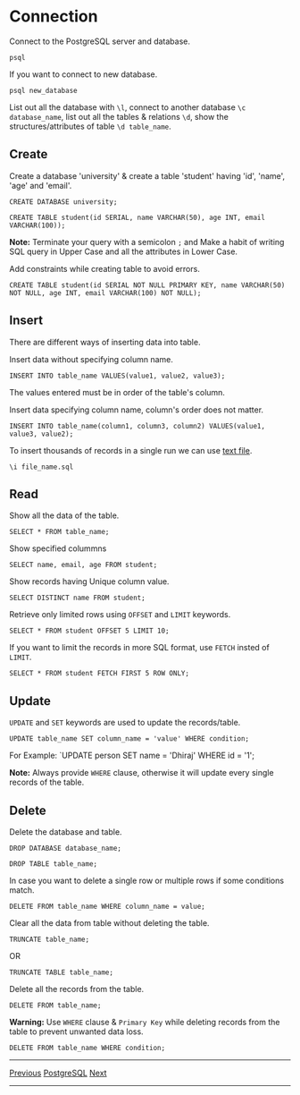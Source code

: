 # Connection
Connect to the PostgreSQL server and database.
```
psql
```
If you want to connect to new database.
```
psql new_database
```
List out all the database with `\l`, connect to another database `\c database_name`, list out all the tables & relations `\d`, show the structures/attributes of table `\d table_name`.

## Create
Create a database 'university' & create a table 'student' having 'id', 'name', 'age' and 'email'.
```
CREATE DATABASE university;

CREATE TABLE student(id SERIAL, name VARCHAR(50), age INT, email VARCHAR(100));
```
**Note:** Terminate your query with a semicolon `;`  and Make a habit of writing SQL query in Upper Case and all the attributes in Lower Case.

Add constraints while creating table to avoid errors.
```
CREATE TABLE student(id SERIAL NOT NULL PRIMARY KEY, name VARCHAR(50) NOT NULL, age INT, email VARCHAR(100) NOT NULL);
```

## Insert
There are different ways of inserting data into table.

Insert data without specifying column name.
```
INSERT INTO table_name VALUES(value1, value2, value3);
```
The values entered must be in order of the table's column.

Insert data specifying column name, column's order does not matter.
```
INSERT INTO table_name(column1, column3, column2) VALUES(value1, value3, value2);
```
To insert thousands of records in a single run we can use [text file](person.sql).
```
\i file_name.sql
```
## Read
Show all the data of the table.
```
SELECT * FROM table_name;
```
Show specified colummns
```
SELECT name, email, age FROM student;
```
Show records having Unique column value.
```
SELECT DISTINCT name FROM student;
```
Retrieve only limited rows using `OFFSET` and `LIMIT` keywords.
```
SELECT * FROM student OFFSET 5 LIMIT 10;
```
If you want to limit the records in more SQL format, use `FETCH` insted of `LIMIT`.
```
SELECT * FROM student FETCH FIRST 5 ROW ONLY;
```

## Update
`UPDATE` and `SET` keywords are used to update the records/table.
```
UPDATE table_name SET column_name = 'value' WHERE condition;
```
For Example: `UPDATE person SET name = 'Dhiraj' WHERE id = '1';

**Note:** Always provide `WHERE` clause, otherwise it will update every single records of the table.

## Delete
Delete the database and table.
```
DROP DATABASE database_name;

DROP TABLE table_name;
```
In case you want to delete a single row or multiple rows if some conditions match.
```
DELETE FROM table_name WHERE column_name = value;
```
Clear all the data from table without deleting the table.
```
TRUNCATE table_name;
```
OR
```
TRUNCATE TABLE table_name;
```
Delete all the records from the table.
```
DELETE FROM table_name;
```
**Warning:** Use `WHERE` clause & `Primary Key` while deleting records from the table to prevent unwanted data loss.
```
DELETE FROM table_name WHERE condition;
```

------

[Previous](/PostgreSQL/ch1-installation.md)
[PostgreSQL](/PostgreSQL/README.md)
[Next](/PostgreSQL/ch3-create-table.md)

------